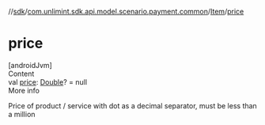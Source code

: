 //[sdk](../../../index.md)/[com.unlimint.sdk.api.model.scenario.payment.common](../index.md)/[Item](index.md)/[price](price.md)



# price  
[androidJvm]  
Content  
val [price](price.md): [Double](https://kotlinlang.org/api/latest/jvm/stdlib/kotlin/-double/index.html)? = null  
More info  


Price of product / service with dot as a decimal separator, must be less than a million

  



